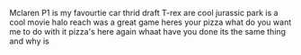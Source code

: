 Mclaren P1 is my favourtie car
thrid draft T-rex are cool
jurassic park is a cool movie
halo reach was a great game
heres your pizza
what do you want me to do with it
pizza's here again whaat have you done its the same thing and why is
